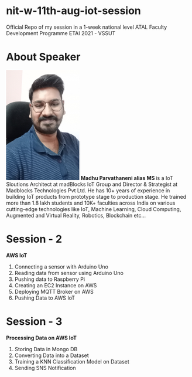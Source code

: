 # nit-w-11th-aug-iot-session
Official Repo of my session in a 1-week national level  ATAL Faculty Development Programme ETAI 2021 - VSSUT 

# About Speaker
<img src="maddy.jpg" height="300" width="200" />
<b>Madhu Parvathaneni alias MS </b>is a IoT Sloutions Architect at madBlocks IoT Group and Director & Strategist at Madblocks Technologies Pvt Ltd. He has 10+ years of experience in building IoT products from prototype stage to production stage. He trained more than 1.8 lakh students and 10K+ faculties across India on various cutting-edge technologies like IoT, Machine Learning, Cloud Computing, Augmented and Virtual Reality, Robotics, Blockchain etc...

# Session - 2

<b>AWS IoT </b>

1. Connecting a sensor with Arduino Uno
2. Reading data from sensor using Arduino Uno
3. Pushing data to Raspberry Pi 
4. Creating an EC2 Instance on AWS 
5. Deploying MQTT Broker on AWS
6. Pushing Data to AWS IoT

# Session - 3

<b>Processing Data on AWS IoT </b>
1. Storing Data in Mongo DB 
2. Converting Data into a Dataset
3. Training a KNN Classification Model on Dataset
4. Sending SNS Notification

